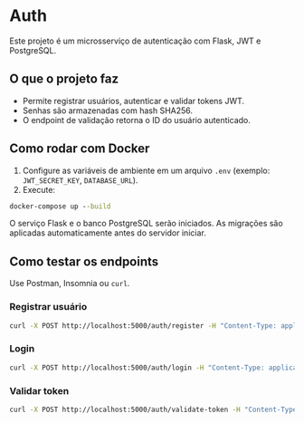 # Auth

Este projeto é um microsserviço de autenticação com Flask, JWT e PostgreSQL.

## O que o projeto faz

- Permite registrar usuários, autenticar e validar tokens JWT.
- Senhas são armazenadas com hash SHA256.
- O endpoint de validação retorna o ID do usuário autenticado.

## Como rodar com Docker

1. Configure as variáveis de ambiente em um arquivo `.env` (exemplo: `JWT_SECRET_KEY`, `DATABASE_URL`).
2. Execute:

```cmd
docker-compose up --build
```

O serviço Flask e o banco PostgreSQL serão iniciados. As migrações são aplicadas automaticamente antes do servidor iniciar.

## Como testar os endpoints

Use Postman, Insomnia ou `curl`.

### Registrar usuário
```bash
curl -X POST http://localhost:5000/auth/register -H "Content-Type: application/json" -d "{\"email\":\"user@email.com\",\"username\":\"user1\",\"password\":\"senha123\"}"
```

### Login
```bash
curl -X POST http://localhost:5000/auth/login -H "Content-Type: application/json" -d "{\"email\":\"user@email.com\",\"password\":\"senha123\"}"
```

### Validar token
```bash
curl -X POST http://localhost:5000/auth/validate-token -H "Content-Type: application/json" -d "{\"token\":\"<seu_token_jwt>\"}"
```